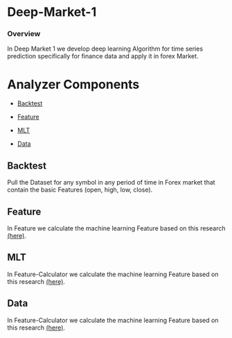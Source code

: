 # Deep-Market-1

### Overview

In Deep Market 1 we develop deep learning Algorithm for time series prediction specifically for finance data and apply it in forex Market.

# Analyzer Components

* [Backtest](#Backtest)

* [Feature](#Feature)

* [MLT](#MLT)

* [Data](#Data)


## Backtest

Pull the Dataset for any symbol in any period of time in Forex market that contain the basic Features
(open, high, low, close).

   
## Feature

In Feature we calculate the machine learning Feature based on this research [(here)](http://www.wseas.us/e-library/conferences/2011/Penang/ACRE/ACRE-05.pdf).


## MLT

In Feature-Calculator we calculate the machine learning Feature based on this research [(here)](http://www.wseas.us/e-library/conferences/2011/Penang/ACRE/ACRE-05.pdf).


## Data

In Feature-Calculator we calculate the machine learning Feature based on this research [(here)](http://www.wseas.us/e-library/conferences/2011/Penang/ACRE/ACRE-05.pdf).

